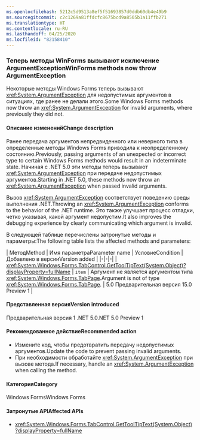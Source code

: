 ```yaml
---
ms.openlocfilehash: 5212c5d9513a8ef5f51693857d0ddb60db4e49b9
ms.sourcegitcommit: c2c1269a81ffdcfc8675bcd9a8505b1a11ffb271
ms.translationtype: HT
ms.contentlocale: ru-RU
ms.lasthandoff: 04/25/2020
ms.locfileid: "82158410"
---
```

### <a name="winforms-methods-now-throw-argumentexception"></a><span data-ttu-id="b2680-101">Теперь методы WinForms вызывают исключение ArgumentException</span><span class="sxs-lookup"><span data-stu-id="b2680-101">WinForms methods now throw ArgumentException</span></span>

<span data-ttu-id="b2680-102">Некоторые методы Windows Forms теперь вызывают <xref:System.ArgumentException> для недопустимых аргументов в ситуациях, где ранее не делали этого.</span><span class="sxs-lookup"><span data-stu-id="b2680-102">Some Windows Forms methods now throw an <xref:System.ArgumentException> for invalid arguments, where previously they did not.</span></span>

#### <a name="change-description"></a><span data-ttu-id="b2680-103">Описание изменений</span><span class="sxs-lookup"><span data-stu-id="b2680-103">Change description</span></span>

<span data-ttu-id="b2680-104">Ранее передача аргументов непредвиденного или неверного типа в определенные методы Windows Forms приводила к неопределенному состоянию.</span><span class="sxs-lookup"><span data-stu-id="b2680-104">Previously, passing arguments of an unexpected or incorrect type to certain Windows Forms methods would result in an indeterminate state.</span></span> <span data-ttu-id="b2680-105">Начиная с .NET 5.0 эти методы теперь вызывают <xref:System.ArgumentException> при передаче недопустимых аргументов.</span><span class="sxs-lookup"><span data-stu-id="b2680-105">Starting in .NET 5.0, these methods now throw an <xref:System.ArgumentException> when passed invalid arguments.</span></span>

<span data-ttu-id="b2680-106">Вызов <xref:System.ArgumentException> соответствует поведению среды выполнения .NET.</span><span class="sxs-lookup"><span data-stu-id="b2680-106">Throwing an <xref:System.ArgumentException> conforms to the behavior of the .NET runtime.</span></span> <span data-ttu-id="b2680-107">Это также улучшает процесс отладки, четко указывая, какой аргумент недопустим.</span><span class="sxs-lookup"><span data-stu-id="b2680-107">It also improves the debugging experience by clearly communicating which argument is invalid.</span></span>

<span data-ttu-id="b2680-108">В следующей таблице перечислены затронутые методы и параметры:</span><span class="sxs-lookup"><span data-stu-id="b2680-108">The following table lists the affected methods and parameters:</span></span>

| <span data-ttu-id="b2680-109">Метод</span><span class="sxs-lookup"><span data-stu-id="b2680-109">Method</span></span> | <span data-ttu-id="b2680-110">Имя параметра</span><span class="sxs-lookup"><span data-stu-id="b2680-110">Parameter name</span></span> | <span data-ttu-id="b2680-111">Условие</span><span class="sxs-lookup"><span data-stu-id="b2680-111">Condition</span></span> | <span data-ttu-id="b2680-112">Добавлено в версии</span><span class="sxs-lookup"><span data-stu-id="b2680-112">Version added</span></span> |
|-|-|-|
| <xref:System.Windows.Forms.TabControl.GetToolTipText(System.Object)?displayProperty=fullName> | `item` | <span data-ttu-id="b2680-113">Аргумент не является аргументом типа <xref:System.Windows.Forms.TabPage>.</span><span class="sxs-lookup"><span data-stu-id="b2680-113">Argument is not of type <xref:System.Windows.Forms.TabPage>.</span></span> | <span data-ttu-id="b2680-114">5.0 Предварительная версия 1</span><span class="sxs-lookup"><span data-stu-id="b2680-114">5.0 Preview 1</span></span> |

#### <a name="version-introduced"></a><span data-ttu-id="b2680-115">Представленная версия</span><span class="sxs-lookup"><span data-stu-id="b2680-115">Version introduced</span></span>

<span data-ttu-id="b2680-116">Предварительная версия 1 .NET 5.0</span><span class="sxs-lookup"><span data-stu-id="b2680-116">.NET 5.0 Preview 1</span></span>

#### <a name="recommended-action"></a><span data-ttu-id="b2680-117">Рекомендованное действие</span><span class="sxs-lookup"><span data-stu-id="b2680-117">Recommended action</span></span>

- <span data-ttu-id="b2680-118">Измените код, чтобы предотвратить передачу недопустимых аргументов.</span><span class="sxs-lookup"><span data-stu-id="b2680-118">Update the code to prevent passing invalid arguments.</span></span>
- <span data-ttu-id="b2680-119">При необходимости обработайте <xref:System.ArgumentException> при вызове метода.</span><span class="sxs-lookup"><span data-stu-id="b2680-119">If necessary, handle an <xref:System.ArgumentException> when calling the method.</span></span>

#### <a name="category"></a><span data-ttu-id="b2680-120">Категория</span><span class="sxs-lookup"><span data-stu-id="b2680-120">Category</span></span>

<span data-ttu-id="b2680-121">Windows Forms</span><span class="sxs-lookup"><span data-stu-id="b2680-121">Windows Forms</span></span>

#### <a name="affected-apis"></a><span data-ttu-id="b2680-122">Затронутые API</span><span class="sxs-lookup"><span data-stu-id="b2680-122">Affected APIs</span></span>

- <xref:System.Windows.Forms.TabControl.GetToolTipText(System.Object)?displayProperty=fullName>

<!-- 

### Affected APIs

- `M:System.Windows.Forms.TabControl.GetToolTipText(System.Object)`

-->
